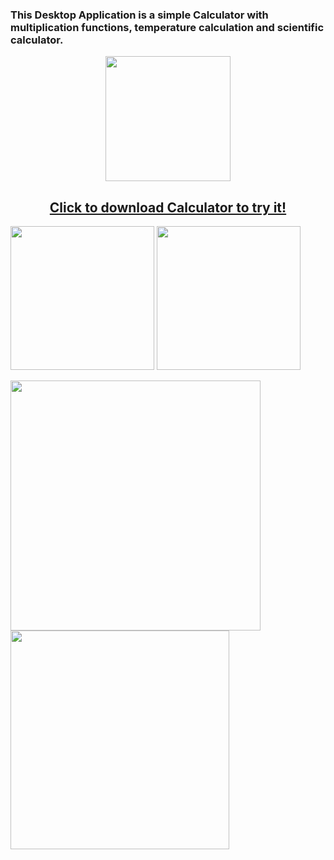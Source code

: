 <h3>
  This Desktop Application is a simple Calculator with multiplication functions, temperature calculation and scientific calculator.
</h3>
<p align="center">
  <img src="https://user-images.githubusercontent.com/52591976/80618940-519eeb00-8a44-11ea-981c-cadf48962da2.png"width =200/>
</p>
<p>
  <a href="https://github.com/BlueButterflies/Calculator/files/4553993/setup.zip" download>
    <h2 align="center">
      Click to download Calculator to try it!
    </h2>
  </a>
</p>
<p align="left">
  <img src="https://user-images.githubusercontent.com/52591976/80620674-9592ef80-8a46-11ea-9cda-a36f1df71103.png"width =230/>
 <img src="https://user-images.githubusercontent.com/52591976/80622734-7fd2f980-8a49-11ea-9a81-d9dc7171e3a9.png"width =230/>
</p>

<p align="left">
  <img src="https://user-images.githubusercontent.com/52591976/80620916-e4d92000-8a46-11ea-9072-9be7747b8e28.png"width =400/>
 <img src="https://user-images.githubusercontent.com/52591976/80622828-a1cc7c00-8a49-11ea-8095-8e3f3771d3e6.png"width =350/>
 </p>
 
